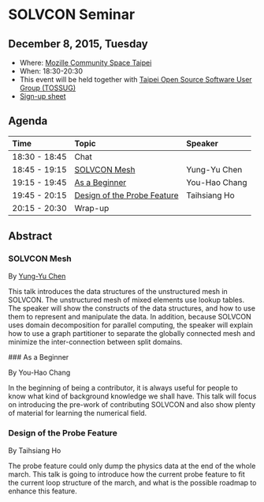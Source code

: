 <head><title>SOLVCON Seminar</title></head>

# SOLVCON Seminar

## December 8, 2015, Tuesday

* Where: [Mozille Community Space Taipei](https://moztw.org/space/)
* When: 18:30-20:30
* This event will be held together with
  [Taipei Open Source Software User Group (TOSSUG)](http://www.tossug.org/)
* [Sign-up sheet](https://github.com/solvcon/seminar/issues/6)

## Agenda

| Time          | Topic                                 | Speaker        |
| :------------ | :------------------------------------ | :------------- |
| 18:30 - 18:45 | Chat                                  |                |
| 18:45 - 19:15 | [SOLVCON Mesh](#mesh)                 | Yung-Yu Chen   |
| 19:15 - 19:45 | [As a Beginner](#beginner)            | You-Hao Chang  |
| 19:45 - 20:15 | [Design of the Probe Feature](#probe) | Taihsiang Ho   |
| 20:15 - 20:30 | Wrap-up                               |                |

## Abstract

### <a name="mesh"></a> SOLVCON Mesh

By [Yung-Yu Chen](mailto:yyc@solvcon.net)

This talk introduces the data structures of the unstructured mesh in SOLVCON.
The unstructured mesh of mixed elements use lookup tables. The speaker will
show the constructs of the data structures, and how to use them to represent
and manipulate the data. In addition, because SOLVCON uses domain decomposition
for parallel computing, the speaker will explain how to use a graph partitioner
to separate the globally connected mesh and minimize the inter-connection
between split domains.

###<a name="beginner"></a> As a Beginner

By You-Hao Chang

In the beginning of being a contributor, it is always useful for people to know
what kind of background knowledge we shall have. This talk will focus on
introducing the pre-work of contributing SOLVCON and also show plenty of
material for learning the numerical field.

### <a name="probe"></a> Design of the Probe Feature

By Taihsiang Ho

The probe feature could only dump the physics data at the end of the whole
march. This talk is going to introduce how the current probe feature to fit the
current loop structure of the march, and what is the possible roadmap to
enhance this feature.

